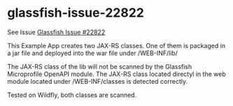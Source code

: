 # glassfish-issue-22822


See Issue [Glassfish Issue #22822](https://github.com/eclipse-ee4j/glassfish/issues/22822)

This Example App creates two JAX-RS classes. One of them is packaged in a jar file and deployed into the war file under /WEB-INF/lib/

The JAX-RS class of the lib will not be scanned by the Glassfish Microprofile OpenAPI module. The JAX-RS class located directyl in 
the web module located under /WEB-INF/classes is detected correctly.

Tested on Wildfly, both classes are scanned. 
